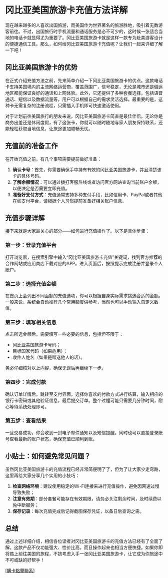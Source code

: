 # 冈比亚美国旅游卡充值方法详解

现在越来越多的人喜欢出国旅游，而美国作为世界著名的旅游胜地，吸引着无数游客前往。不过，出国旅行时手机流量和通话服务是必不可少的，这时候一张适合当地的电话卡就显得尤为重要了。冈比亚美国旅游卡就是这样一款专为赴美游客设计的便捷通信工具。那么，如何给冈比亚美国旅游卡充值呢？让我们一起来详细了解一下吧！

## 冈比亚美国旅游卡的优势

在正式介绍充值方法之前，先来简单介绍一下冈比亚美国旅游卡的优点。这款电话卡支持美国境内的主流网络运营商，覆盖范围广，信号稳定，无论是城市还是偏远地区都能保证良好的通话和上网体验。此外，它还提供了多种套餐选择，包括语音通话、短信以及数据流量等，用户可以根据自己的需求灵活选择。最重要的是，这种卡无需复杂的注册流程，只需插入手机即可快速激活使用。

对于计划前往美国旅行的朋友来说，冈比亚美国旅游卡简直是最佳伴侣。无论你是商务出差还是休闲度假，有了这张卡，你就可以随时随地与家人朋友保持联系，还能轻松获取当地信息，让旅途更加顺畅无忧。

## 充值前的准备工作

在开始充值之前，有几个事项需要提前做好准备：

1. **确认卡号**：首先，你需要确保手中持有有效的冈比亚美国旅游卡，并且清楚该卡的具体号码。
2. **了解余额情况**：可以通过拨打客服热线或者访问官方网站查询当前账户余额，以便决定是否需要立即充值。
3. **准备好支付方式**：充值通常支持多种支付手段，比如信用卡、PayPal或者其他在线支付平台，请根据个人习惯提前准备好相关账户信息。

## 充值步骤详解

接下来就是大家最关心的部分——如何进行充值操作了。以下是具体步骤：

### 第一步：登录充值平台

打开浏览器，在搜索引擎中输入“冈比亚美国旅游卡充值”关键词，找到官方推荐的合作网站或应用商店下载对应的APP。进入页面后，按照提示完成注册并登录个人账户。

### 第二步：选择充值金额

在首页上会列出不同面额的充值选项，你可以根据自身实际需求挑选合适的金额。一般来说，系统会自动推荐几个常用额度供参考，当然也可以手动输入自定义数值。

### 第三步：填写相关信息

点击所选金额后，需要填写一些必要的信息，包括但不限于：
- 冈比亚美国旅游卡号码；
- 目标国家代码（如果适用）；
- 收件人姓名（如果是赠送他人的话）。

务必仔细核对以上内容，确保无误后再继续下一步。

### 第四步：完成付款

确认订单详情后，跳转至支付界面。选择你喜欢的付款方式进行结算，输入相应的银行卡密码或其他验证信息，最后提交订单。整个过程可能只需要几分钟时间，耐心等待系统处理即可。

### 第五步：查看结果

一旦交易成功，你会收到一封电子邮件通知以及短信提醒。同时也可以直接登录账号查看最新的账户状态，确保充值已顺利到账。

## 小贴士：如何避免常见问题？

虽然冈比亚美国旅游卡的充值流程已经非常简便明了了，但为了让大家少走弯路，这里再给大家分享几个实用的小技巧：

1. **检查网络环境**：建议使用稳定的Wi-Fi连接来进行充值操作，避免因网速过慢导致失败；
2. **注意有效期**：部分套餐可能存在有效期限，请务必关注剩余时间，及时续费以免中断服务；
3. **保存记录**：每次充值完成后记得截图保存凭证，以备日后查询之需。

## 总结

通过上述详细介绍，相信各位读者对冈比亚美国旅游卡的充值方法已经有了全面了解。这款产品不仅功能强大、性价比高，而且操作起来也相当方便快捷。如果你即将踏上前往美国的旅程，不妨考虑入手一张冈比亚美国旅游卡，让它成为你旅途中不可或缺的好帮手！

[[購卡點擊聯系](https://t.me/s/esim1088)]